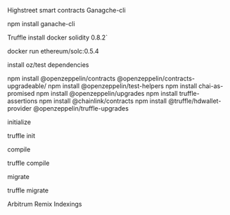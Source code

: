 Highstreet smart contracts
Ganagche-cli

npm install ganache-cli

Truffle
install docker solidity 0.8.2`

docker run ethereum/solc:0.5.4

install oz/test dependencies

npm install @openzeppelin/contracts
@openzeppelin/contracts-upgradeable/
npm install @openzeppelin/test-helpers
npm install chai-as-promised
npm install @openzeppelin/upgrades
npm install truffle-assertions
npm install @chainlink/contracts
npm install @truffle/hdwallet-provider
@openzeppelin/truffle-upgrades

initialize

truffle init  

compile

truffle compile

migrate

truffle migrate

Arbitrum
Remix
Indexings